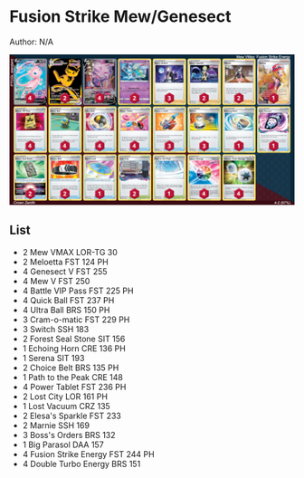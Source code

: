 # Fusion Strike Mew/Genesect 

Author: N/A

![decklist](../../!Images/Standard/3SWSH-CRZ/Mew-Genesect%20Fusion.png)

## List
* 2 Mew VMAX LOR-TG 30
* 2 Meloetta FST 124 PH
* 4 Genesect V FST 255
* 4 Mew V FST 250
* 4 Battle VIP Pass FST 225 PH
* 4 Quick Ball FST 237 PH
* 4 Ultra Ball BRS 150 PH
* 3 Cram-o-matic FST 229 PH
* 3 Switch SSH 183
* 2 Forest Seal Stone SIT 156
* 1 Echoing Horn CRE 136 PH
* 1 Serena SIT 193
* 2 Choice Belt BRS 135 PH
* 1 Path to the Peak CRE 148
* 4 Power Tablet FST 236 PH
* 2 Lost City LOR 161 PH
* 1 Lost Vacuum CRZ 135
* 2 Elesa's Sparkle FST 233
* 2 Marnie SSH 169
* 3 Boss's Orders BRS 132
* 1 Big Parasol DAA 157
* 4 Fusion Strike Energy FST 244 PH
* 4 Double Turbo Energy BRS 151
